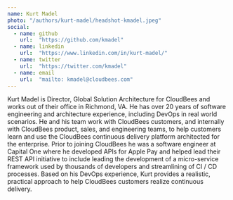 ```yaml
---
name: Kurt Madel
photo: "/authors/kurt-madel/headshot-kmadel.jpeg"
social:
  - name: github
    url:  "https://github.com/kmadel"
  - name: linkedin 
    url:  "https://www.linkedin.com/in/kurt-madel/"
  - name: twitter
    url:  "https://twitter.com/kmadel"
  - name: email
    url:  "mailto: kmadel@cloudbees.com"
---
```

Kurt Madel is Director, Global Solution Architecture for CloudBees and works out of their office in Richmond, VA. He has over 20 years of software engineering and architecture experience, including DevOps in real world scenarios.  He and his team work with CloudBees customers, and internally with CloudBees product, sales, and engineering teams, to help customers learn and use the CloudBees continuous delivery platform architected for the enterprise.  Prior to joining CloudBees he was a software engineer at Capital One where he developed APIs for Apple Pay and helped lead their REST API initiative to include leading the development of a micro-service framework used by thousands of developers and streamlining of CI / CD processes. Based on his DevOps experience, Kurt provides a realistic, practical approach to help CloudBees customers realize continuous delivery.